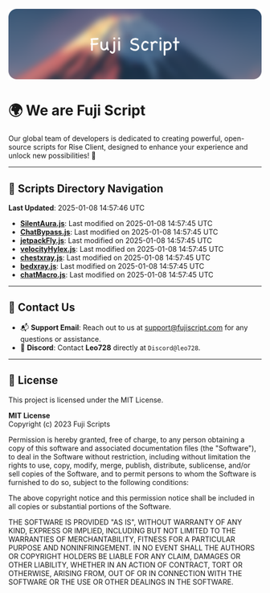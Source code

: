 ![Banner](.github/b.webp)

# 🌍 **We are Fuji Script**

Our global team of developers is dedicated to creating powerful, open-source scripts for Rise Client, designed to enhance your experience and unlock new possibilities! 🌟

---
<!-- SCRIPTS_NAVIGATION_START -->
## 📂 **Scripts Directory Navigation**

**Last Updated**: 2025-01-08 14:57:46 UTC

- **[SilentAura.js](scripts/SilentAura.js)**: Last modified on 2025-01-08 14:57:45 UTC
- **[ChatBypass.js](scripts/ChatBypass.js)**: Last modified on 2025-01-08 14:57:45 UTC
- **[jetpackFly.js](scripts/jetpackFly.js)**: Last modified on 2025-01-08 14:57:45 UTC
- **[velocityHylex.js](scripts/velocityHylex.js)**: Last modified on 2025-01-08 14:57:45 UTC
- **[chestxray.js](scripts/chestxray.js)**: Last modified on 2025-01-08 14:57:45 UTC
- **[bedxray.js](scripts/bedxray.js)**: Last modified on 2025-01-08 14:57:45 UTC
- **[chatMacro.js](scripts/chatMacro.js)**: Last modified on 2025-01-08 14:57:45 UTC

<!-- SCRIPTS_NAVIGATION_END -->

---

## 💬 **Contact Us**  
- 📬 **Support Email**: Reach out to us at [support@fujiscript.com](mailto:support@fujiscript.com) for any questions or assistance.  
- 💬 **Discord**: Contact **Leo728** directly at `Discord@leo728`.

---

## 📜 **License**

This project is licensed under the MIT License.  

**MIT License**  
Copyright (c) 2023 Fuji Scripts  

Permission is hereby granted, free of charge, to any person obtaining a copy of this software and associated documentation files (the "Software"), to deal in the Software without restriction, including without limitation the rights to use, copy, modify, merge, publish, distribute, sublicense, and/or sell copies of the Software, and to permit persons to whom the Software is furnished to do so, subject to the following conditions:  

The above copyright notice and this permission notice shall be included in all copies or substantial portions of the Software.  

THE SOFTWARE IS PROVIDED "AS IS", WITHOUT WARRANTY OF ANY KIND, EXPRESS OR IMPLIED, INCLUDING BUT NOT LIMITED TO THE WARRANTIES OF MERCHANTABILITY, FITNESS FOR A PARTICULAR PURPOSE AND NONINFRINGEMENT. IN NO EVENT SHALL THE AUTHORS OR COPYRIGHT HOLDERS BE LIABLE FOR ANY CLAIM, DAMAGES OR OTHER LIABILITY, WHETHER IN AN ACTION OF CONTRACT, TORT OR OTHERWISE, ARISING FROM, OUT OF OR IN CONNECTION WITH THE SOFTWARE OR THE USE OR OTHER DEALINGS IN THE SOFTWARE.  

